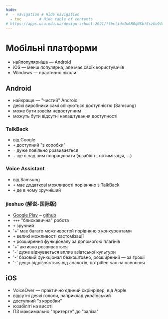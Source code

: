 ```yaml
---
hide:
#  - navigation # Hide navigation
  - toc        # Hide table of contents
# https://apps.ucu.edu.ua/design-school-2021/?fbclid=IwAR0qNSbfSszUu94tNZUZhIXYiHROlDD-S0g7FUrFwrzgfita0iv4GS2BOGU
---
```

# Мобільні платформи

- найпопулярніша — Android
- iOS — менш популярна, але має своїх користувачів
- Windows — практично ніколи

## Android

- найкраще — "чистий" Android
- деякі виробники самі опікуються доступністю (Samsung)
- може бути зовсім недоступним
- можуть бути відсутні налаштування доступності

### TalkBack

- від Google
- `+` доступний "з коробки"
- `-` дуже повільно розвивається
- `-` ще є над чим попрацювати (юзабіліті, оптимізація, ...)

### Voice Assistant

- від Samsung
- `+` має додаткові можливості порівняно з TalkBack
- `+` де в чому зручніший

### jieshuo (解说-国际版)

- [Google Play](https://play.google.com/store/apps/details?id=com.nirenr.talkman.geek) ~ [github](https://github.com/nirenr/jieshuo/releases/)
- `+++` "блискавична" робота
- `+` зручний
- '+' має багато можливостей порівняно з конкурентами
- `+` великі можливості кастомізації
- `+` розширення функціоналу за допомогою плагінів
- '+' активно розвивається
- '-' дуже відчувається вплив азіатської культури
- '-' базовий функціонал безкоштовно, розширений — за гроші
- '-' дещо відрізняється від аналогів, потрібен час на освоєння

## iOS

- VoiceOver — практично єдиний скрінрідер, від Apple
- відсутні деякі голоси, наприклад український
- доступний "з коробки"
- юзабіліті на висоті
- ПЗ максимально "притерте" до "заліза"

